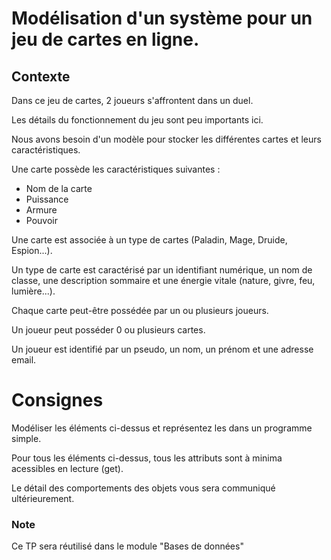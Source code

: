 # Modélisation d'un système pour un jeu de cartes en ligne.

## Contexte

Dans ce jeu de cartes, 2 joueurs s'affrontent dans un duel. 

Les détails du fonctionnement du jeu sont peu importants ici.

Nous avons besoin d'un modèle pour stocker les différentes cartes et leurs caractéristiques.

Une carte possède les caractéristiques suivantes :

- Nom de la carte
- Puissance
- Armure
- Pouvoir

Une carte est associée à un type de cartes (Paladin, Mage, Druide, Espion...).

Un type de carte est caractérisé par un identifiant numérique, un nom de classe, une description sommaire et une énergie vitale (nature, givre, feu, lumière...). 

Chaque carte peut-être possédée par un ou plusieurs joueurs.

Un joueur peut posséder 0 ou plusieurs cartes.

Un joueur est identifié par un pseudo, un nom, un prénom et une adresse email.


# Consignes

Modéliser les éléments ci-dessus et représentez les dans un programme simple.

Pour tous les éléments ci-dessus, tous les attributs sont à minima acessibles en lecture (get).


Le détail des comportements des objets vous sera communiqué ultérieurement.

### Note
Ce TP sera réutilisé dans le module "Bases de données"